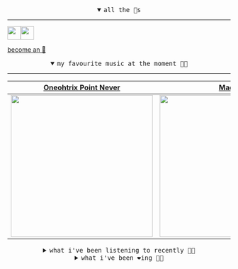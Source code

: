 <details open>

<summary align="center"><samp>all the 🥚s</samp></summary>
<hr />

<a href="https://github.com/pvinis"><img src="https://avatars.githubusercontent.com/u/100233?s=90&v=4" width="30" height="30" /><a href="https://github.com/maxPugh"><img src="https://avatars.githubusercontent.com/u/46350013?s=90&u=52a601eaa2d272b35477d096fe782ebf0a8a1f68&v=4" width="30" height="30" />

<samp><a href="https://github.com/bitttttten/bitttttten/stargazers">become an 🥚</a></samp>

</details>

<details open>

<summary align="center"><samp>my favourite music at the moment 🎵🎶</samp></summary>
<hr />

<!-- toc -->

| [Oneohtrix Point Never](https://open.spotify.com/artist/2wPDbhaGXCqROrVmwDdCrK)                                                                                  | [Madlib](https://open.spotify.com/artist/5LhTec3c7dcqBvpLRWbMcf)                                                                                                 | [Four Tet](https://open.spotify.com/artist/7Eu1txygG6nJttLHbZdQOh)                                                                                               | [Aphex Twin](https://open.spotify.com/artist/6kBDZFXuLrZgHnvmPu9NsG)                                                                                             |
| ---------------------------------------------------------------------------------------------------------------------------------------------------------------- | ---------------------------------------------------------------------------------------------------------------------------------------------------------------- | ---------------------------------------------------------------------------------------------------------------------------------------------------------------- | ---------------------------------------------------------------------------------------------------------------------------------------------------------------- |
| [<img src="https://i.scdn.co/image/0513eb98de7ee505153e9175f79e3fb59457c9aa" width="320" height="auto">](https://open.spotify.com/artist/2wPDbhaGXCqROrVmwDdCrK) | [<img src="https://i.scdn.co/image/e73ab683f7db79f808d05538cc4390b4e5d47804" width="320" height="auto">](https://open.spotify.com/artist/5LhTec3c7dcqBvpLRWbMcf) | [<img src="https://i.scdn.co/image/ab6761610000e5eb84e29d09b4917bec2700a0d7" width="320" height="auto">](https://open.spotify.com/artist/7Eu1txygG6nJttLHbZdQOh) | [<img src="https://i.scdn.co/image/5630c4ae80c6d8cb16f021fdf5b4fc28c90420ab" width="320" height="auto">](https://open.spotify.com/artist/6kBDZFXuLrZgHnvmPu9NsG) |

<!-- tocstop -->

</details>

<details>

<summary align="center"><samp>what i've been listening to recently 🎵🎶</samp></summary>
<hr />

<!-- toc -->

| [Space Ghost Coast To Coast<br />Glass Animals](https://open.spotify.com/track/0RZLmpEzGR2NHite6rvS5H)                                                          | [Latino Negro<br />Madlib](https://open.spotify.com/track/3dh7qPjDq4q8QGD1s2obeC)                                                                               | [Road Head<br />Japanese Breakfast](https://open.spotify.com/track/6WVheb5G29cbDOzF4qMfli)                                                                      | [Sappho<br />Frankie Cosmos](https://open.spotify.com/track/13pFTH1XsXp4enELc9QPcN)                                                                             |
| --------------------------------------------------------------------------------------------------------------------------------------------------------------- | --------------------------------------------------------------------------------------------------------------------------------------------------------------- | --------------------------------------------------------------------------------------------------------------------------------------------------------------- | --------------------------------------------------------------------------------------------------------------------------------------------------------------- |
| [<img src="https://i.scdn.co/image/f282504561b0c2b2ec74925793bbf132982e9098" width="320" height="auto">](https://open.spotify.com/track/0RZLmpEzGR2NHite6rvS5H) | [<img src="https://i.scdn.co/image/e73ab683f7db79f808d05538cc4390b4e5d47804" width="320" height="auto">](https://open.spotify.com/track/3dh7qPjDq4q8QGD1s2obeC) | [<img src="https://i.scdn.co/image/5f81d58a6a1de44b28148055a4fadfe46ab38bcd" width="320" height="auto">](https://open.spotify.com/track/6WVheb5G29cbDOzF4qMfli) | [<img src="https://i.scdn.co/image/52b93ee9e72edded66e98d71e23ec67bc1c74713" width="320" height="auto">](https://open.spotify.com/track/13pFTH1XsXp4enELc9QPcN) |

<!-- tocstop -->

</details>

<details>

<summary align="center"><samp>what i've been ❤️ing 🎵🎶</samp></summary>
<hr />

<!-- toc -->

| [Space Ghost Coast To Coast<br />Glass Animals](https://open.spotify.com/album/5bfpRtBW7RNRdsm3tRyl3R)                                                          | [Shark Smile - Edit<br />Big Thief](https://open.spotify.com/album/4euM9oiB6RT6lHFOA47ZCA)                                                                      | [ingydar<br />Adrianne Lenker](https://open.spotify.com/album/2Qt8Z1LB3Fsrf6nhBNsvUJ)                                                                           | [Smalltown Boy - Spotify Singl…<br />Orville Peck](https://open.spotify.com/album/6O29X2hJNBL6TE2SSKQnmL)                                                       |
| --------------------------------------------------------------------------------------------------------------------------------------------------------------- | --------------------------------------------------------------------------------------------------------------------------------------------------------------- | --------------------------------------------------------------------------------------------------------------------------------------------------------------- | --------------------------------------------------------------------------------------------------------------------------------------------------------------- |
| [<img src="https://i.scdn.co/image/ab67616d0000b273712701c5e263efc8726b1464" width="320" height="auto">](https://open.spotify.com/album/5bfpRtBW7RNRdsm3tRyl3R) | [<img src="https://i.scdn.co/image/ab67616d0000b2739135c802a3e5ad827fb23ed7" width="320" height="auto">](https://open.spotify.com/album/4euM9oiB6RT6lHFOA47ZCA) | [<img src="https://i.scdn.co/image/ab67616d0000b27393bfd4341f250a680c357dae" width="320" height="auto">](https://open.spotify.com/album/2Qt8Z1LB3Fsrf6nhBNsvUJ) | [<img src="https://i.scdn.co/image/ab67616d0000b273ef575710ee4498da67f1e23e" width="320" height="auto">](https://open.spotify.com/album/6O29X2hJNBL6TE2SSKQnmL) |

<!-- tocstop -->

</details>
